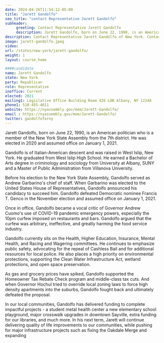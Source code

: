 ```yaml
---
date: 2024-04-26T11:54:12-05:00
title: "Jarett Gandolfo"
seo_title: "contact Representative Jarett Gandolfo"
subheader:
     greeting: Contact Representative Jarett Gandolfo
     description: Jarett Gandolfo, born on June 22, 1990, is an American politician who is a member of the New York State Assembly from the 7th district. He was elected in 2020 and assumed office on January 1, 2021.
description: Contact Representative Jarett Gandolfo of New York. Contact information for Jarett Gandolfo includes email address, phone number, and mailing address.
image: jarett-gandolfo.jpeg
video:
url: /states/new-york/jarett-gandolfo/
weight: 1
layout: course_home

####candidate
name: Jarett Gandolfo
state: New York
party: Republican
role: Representative
inoffice: Current
elected: 2021
mailing1: Legislative Office Building Room 426 LOB Albany, NY 12248
phone1: 518-455-4611
website: https://nyassembly.gov/mem/Jarett-Gandolfo/
email : https://nyassembly.gov/mem/Jarett-Gandolfo/
twitter: gandolfoforny
---
```

Jarett Gandolfo, born on June 22, 1990, is an American politician who is a member of the New York State Assembly from the 7th district. He was elected in 2020 and assumed office on January 1, 2021.

Gandolfo is of Italian-American descent and was raised in West Islip, New York. He graduated from West Islip High School. He earned a Bachelor of Arts degree in criminology and sociology from University at Albany, SUNY and a Master of Public Administration from Villanova University.

Before his election to the New York State Assembly, Gandolfo served as Andrew Garbarino's chief of staff. When Garbarino was elected to the United States House of Representatives, Gandolfo announced his candidacy to succeed him. Gandolfo defeated Democratic nominee Francis T. Genco in the November election and assumed office on January 1, 2021.

Once in office, Gandolfo became a vocal critic of Governor Andrew Cuomo's use of COVID-19 pandemic emergency powers, especially the 10pm curfew imposed on restaurants and bars. Gandolfo argued that the curfew was arbitrary, ineffective, and greatly harming the food service industry.

Gandolfo currently sits on the Health, Higher Education, Insurance, Mental Health, and Racing and Wagering committees. He continues to emphasize public safety, advocating for the repeal of Cashless Bail and for additional resources for local police. He also places a high priority on environmental protections, supporting the Clean Water Infrastructure Act, wetland protections, and open space preservation.

As gas and grocery prices have spiked, Gandolfo supported the Homeowner Tax Rebate Check program and middle-class tax cuts. And when Governor Hochul tried to override local zoning laws to force high density apartments into the suburbs, Gandolfo fought back and ultimately defeated the proposal.

In our local communities, Gandolfo has delivered funding to complete impactful projects - a student metal health center a new elementary school playground, major crosswalk upgrades in downtown Sayville, extra funding for our libraries, and much more. In his next term, Jarett will continue delivering quality of life improvements to our communities, while pushing for major infrastructure projects such as fixing the Oakdale Merge and expanding

